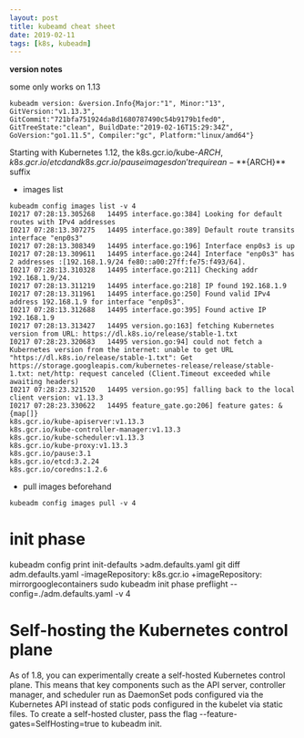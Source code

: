 ```yaml
---
layout: post
title: kubeamd cheat sheet
date: 2019-02-11
tags: [k8s, kubeadm]
---
```



**version notes**

some only works on 1.13

```
kubeadm version: &version.Info{Major:"1", Minor:"13", GitVersion:"v1.13.3",
GitCommit:"721bfa751924da8d1680787490c54b9179b1fed0", GitTreeState:"clean", BuildDate:"2019-02-16T15:29:34Z", 
GoVersion:"go1.11.5", Compiler:"gc", Platform:"linux/amd64"}
```

Starting with Kubernetes 1.12, the k8s.gcr.io/kube-${ARCH}, k8s.gcr.io/etcd and k8s.gcr.io/pause images don’t require an -**${ARCH}** suffix


-  images list
```
kubeadm config images list -v 4
I0217 07:28:13.305268   14495 interface.go:384] Looking for default routes with IPv4 addresses
I0217 07:28:13.307275   14495 interface.go:389] Default route transits interface "enp0s3"
I0217 07:28:13.308349   14495 interface.go:196] Interface enp0s3 is up
I0217 07:28:13.309611   14495 interface.go:244] Interface "enp0s3" has 2 addresses :[192.168.1.9/24 fe80::a00:27ff:fe75:f493/64].
I0217 07:28:13.310328   14495 interface.go:211] Checking addr  192.168.1.9/24.
I0217 07:28:13.311219   14495 interface.go:218] IP found 192.168.1.9
I0217 07:28:13.311961   14495 interface.go:250] Found valid IPv4 address 192.168.1.9 for interface "enp0s3".
I0217 07:28:13.312688   14495 interface.go:395] Found active IP 192.168.1.9 
I0217 07:28:13.313427   14495 version.go:163] fetching Kubernetes version from URL: https://dl.k8s.io/release/stable-1.txt
I0217 07:28:23.320683   14495 version.go:94] could not fetch a Kubernetes version from the internet: unable to get URL "https://dl.k8s.io/release/stable-1.txt": Get https://storage.googleapis.com/kubernetes-release/release/stable-1.txt: net/http: request canceled (Client.Timeout exceeded while awaiting headers)
I0217 07:28:23.321520   14495 version.go:95] falling back to the local client version: v1.13.3
I0217 07:28:23.330622   14495 feature_gate.go:206] feature gates: &{map[]}
k8s.gcr.io/kube-apiserver:v1.13.3
k8s.gcr.io/kube-controller-manager:v1.13.3
k8s.gcr.io/kube-scheduler:v1.13.3
k8s.gcr.io/kube-proxy:v1.13.3
k8s.gcr.io/pause:3.1
k8s.gcr.io/etcd:3.2.24
k8s.gcr.io/coredns:1.2.6
```
- pull images beforehand

```
kubeadm config images pull -v 4
```

# init phase
kubeadm config print init-defaults >adm.defaults.yaml
git diff adm.defaults.yaml
-imageRepository: k8s.gcr.io
+imageRepository: mirrorgooglecontainers
sudo kubeadm init phase preflight --config=./adm.defaults.yaml -v 4


# Self-hosting the Kubernetes control plane
As of 1.8, you can experimentally create a self-hosted Kubernetes control plane. This means that key components such as the API server, controller manager, and scheduler run as DaemonSet pods configured via the Kubernetes API instead of static pods configured in the kubelet via static files.
To create a self-hosted cluster, pass the flag --feature-gates=SelfHosting=true to kubeadm init.
```

```
